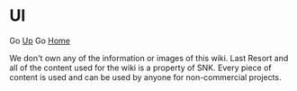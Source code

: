 # **UI**

Go [Up](https://github.com/ericlr1/Proyecto_1_Guerrilla-War/blob/gh-pages/UI.md#ui)
Go [Home](https://github.com/ericlr1/Proyecto_1_Guerrilla-War/blob/gh-pages/Intro.md)

We don't own any of the information or images of this wiki. Last Resort and all of the content used for the wiki is a property of SNK. Every piece of content is used and can be used by anyone for non-commercial projects.
